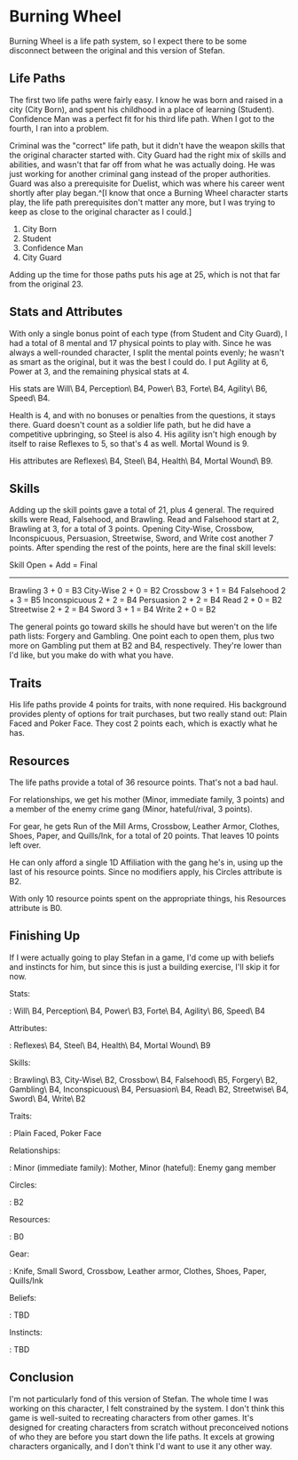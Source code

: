 <!--
 Copyright 2024 David Terhune. All rights reserved.
-->

# Burning Wheel

Burning Wheel is a life path system, so I expect there to be some disconnect between the original and this version of Stefan.

## Life Paths

The first two life paths were fairly easy.  I know he was born and raised in a city (City Born), and spent his childhood in a place of learning (Student).  Confidence Man was a perfect fit for his third life path.  When I got to the fourth, I ran into a problem.

Criminal was the "correct" life path, but it didn't have the weapon skills that the original character started with.  City Guard had the right mix of skills and abilities, and wasn't that far off from what he was actually doing.  He was just working for another criminal gang instead of the proper authorities.  Guard was also a prerequisite for Duelist, which was where his career went shortly after play began.^[I know that once a Burning Wheel character starts play, the life path prerequisites don't matter any more, but I was trying to keep as close to the original character as I could.]

1. City Born
2. Student
3. Confidence Man
4. City Guard

Adding up the time for those paths puts his age at 25, which is not that far from the original 23.

## Stats and Attributes

With only a single bonus point of each type (from Student and City Guard), I had a total of 8 mental and 17 physical points to play with.  Since he was always a well-rounded character, I split the mental points evenly; he wasn't as smart as the original, but it was the best I could do.  I put Agility at 6, Power at 3, and the remaining physical stats at 4.

His stats are Will\ B4, Perception\ B4, Power\ B3, Forte\ B4, Agility\ B6, Speed\ B4.

Health is 4, and with no bonuses or penalties from the questions, it stays there.  Guard doesn't count as a soldier life path, but he did have a competitive upbringing, so Steel is also 4.  His agility isn't high enough by itself to raise Reflexes to 5, so that's 4 as well.  Mortal Wound is 9.

His attributes are Reflexes\ B4, Steel\ B4, Health\ B4, Mortal Wound\ B9.

## Skills

Adding up the skill points gave a total of 21, plus 4 general.  The required skills were Read, Falsehood, and Brawling.  Read and Falsehood start at 2, Brawling at 3, for a total of 3 points.  Opening City-Wise, Crossbow, Inconspicuous, Persuasion, Streetwise, Sword, and Write cost another 7 points.  After spending the rest of the points, here are the final skill levels:

Skill           Open + Add  = Final
-------------- ------------ --------
Brawling           3 + 0    = B3
City-Wise          2 + 0    = B2
Crossbow           3 + 1    = B4
Falsehood          2 + 3    = B5
Inconspicuous      2 + 2    = B4
Persuasion         2 + 2    = B4
Read               2 + 0    = B2
Streetwise         2 + 2    = B4
Sword              3 + 1    = B4
Write              2 + 0    = B2

The general points go toward skills he should have but weren't on the life path lists: Forgery and Gambling.  One point each to open them, plus two more on Gambling put them at B2 and B4, respectively.  They're lower than I'd like, but you make do with what you have.

## Traits

His life paths provide 4 points for traits, with none required.  His background provides plenty of options for trait purchases, but two really stand out: Plain Faced and Poker Face.  They cost 2 points each, which is exactly what he has.

## Resources

The life paths provide a total of 36 resource points.  That's not a bad haul.

For relationships, we get his mother (Minor, immediate family, 3 points) and a member of the enemy crime gang (Minor, hateful/rival, 3 points).

For gear, he gets Run of the Mill Arms, Crossbow, Leather Armor, Clothes, Shoes, Paper, and Quills/Ink, for a total of 20 points.  That leaves 10 points left over.

He can only afford a single 1D Affiliation with the gang he's in, using up the last of his resource points.  Since no modifiers apply, his Circles attribute is B2.

With only 10 resource points spent on the appropriate things, his Resources attribute is B0.

## Finishing Up

If I were actually going to play Stefan in a game, I'd come up with beliefs and instincts for him, but since this is just a building exercise, I'll skip it for now.

Stats:

: Will\ B4, Perception\ B4, Power\ B3, Forte\ B4, Agility\ B6, Speed\ B4

Attributes:

: Reflexes\ B4, Steel\ B4, Health\ B4, Mortal Wound\ B9

Skills:

: Brawling\ B3, City-Wise\ B2, Crossbow\ B4, Falsehood\ B5, Forgery\ B2, Gambling\ B4, Inconspicuous\ B4, Persuasion\ B4, Read\ B2, Streetwise\ B4, Sword\ B4, Write\ B2

Traits:

: Plain Faced, Poker Face

Relationships:

: Minor (immediate family): Mother, Minor (hateful): Enemy gang member

Circles:

: B2

Resources:

: B0

Gear:

: Knife, Small Sword, Crossbow, Leather armor, Clothes, Shoes, Paper, Quills/Ink

Beliefs:

: TBD

Instincts:

: TBD

## Conclusion

I'm not particularly fond of this version of Stefan.  The whole time I was working on this character, I felt constrained by the system.  I don't think this game is well-suited to recreating characters from other games.  It's designed for creating characters from scratch without preconceived notions of who they are before you start down the life paths.  It excels at growing characters organically, and I don't think I'd want to use it any other way.
